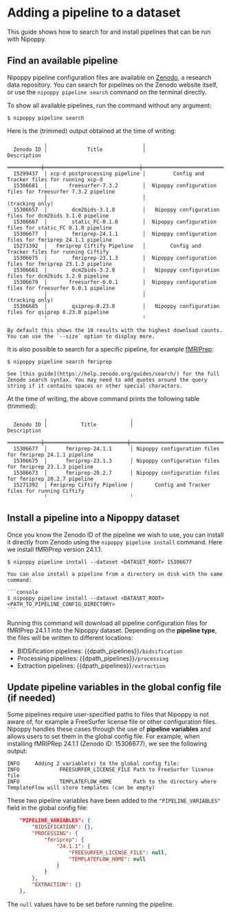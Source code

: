 # Adding a pipeline to a dataset

This guide shows how to search for and install pipelines that can be run with Nipoppy.

## Find an available pipeline

Nipoppy pipeline configuration files are available on [Zenodo](https://zenodo.org/search?q=metadata.subjects.subject%253A%22Nipoppy%22), a research data repository. You can search for pipelines on the Zenodo website itself, or use the `nipoppy pipeline search` command on the terminal directly.

To show all available pipelines, run the command without any argument:

```console
$ nipoppy pipeline search
```

Here is the (trimmed) output obtained at the time of writing:

<!-- TODO auto-generate this table when building docs? -->

```
            ╷                               ╷
  Zenodo ID │             Title             │                         Description
 ═══════════╪═══════════════════════════════╪═════════════════════════════════════════════════════════════
  15299437  │ xcp-d postprocessing pipeline │         Config and Tracker files for running xcp-d
  15306681  │       freesurfer-7.3.2        │  Nipoppy configuration files for freesurfer 7.3.2 pipeline
            │                               │                       (tracking only)
  15306657  │        dcm2bids-3.1.0         │   Nipoppy configuration files for dcm2bids 3.1.0 pipeline
  15306667  │        static_FC-0.1.0        │  Nipoppy configuration files for static_FC 0.1.0 pipeline
  15306677  │        fmriprep-24.1.1        │  Nipoppy configuration files for fmriprep 24.1.1 pipeline
  15271392  │   Fmriprep Ciftify Pipeline   │        Config and Tracker files for running Ciftify
  15306675  │        fmriprep-23.1.3        │  Nipoppy configuration files for fmriprep 23.1.3 pipeline
  15306661  │        dcm2bids-3.2.0         │   Nipoppy configuration files for dcm2bids 3.2.0 pipeline
  15306679  │       freesurfer-6.0.1        │  Nipoppy configuration files for freesurfer 6.0.1 pipeline
            │                               │                       (tracking only)
  15306685  │        qsiprep-0.23.0         │   Nipoppy configuration files for qsiprep 0.23.0 pipeline
            ╵                               ╵
```

```{tip}
By default this shows the 10 results with the highest download counts. You can use the `--size` option to display more.
```

It is also possible to search for a specific pipeline, for example [fMRIPrep](https://fmriprep.org):

```console
$ nipoppy pipeline search fmriprep
```

```{tip}
See [this guide](https://help.zenodo.org/guides/search/) for the full Zenodo search syntax. You may need to add quotes around the query string if it contains spaces or other special characters.
```

At the time of writing, the above command prints the following table (trimmed):

```
            ╷                           ╷
  Zenodo ID │           Title           │                       Description
 ═══════════╪═══════════════════════════╪══════════════════════════════════════════════════════════
  15306677  │      fmriprep-24.1.1      │ Nipoppy configuration files for fmriprep 24.1.1 pipeline
  15306675  │      fmriprep-23.1.3      │ Nipoppy configuration files for fmriprep 23.1.3 pipeline
  15306673  │      fmriprep-20.2.7      │ Nipoppy configuration files for fmriprep 20.2.7 pipeline
  15271392  │ Fmriprep Ciftify Pipeline │       Config and Tracker files for running Ciftify
            ╵                           ╵
```

## Install a pipeline into a Nipoppy dataset

Once you know the Zenodo ID of the pipeline we wish to use, you can install it directly from Zenodo using the `nipoppy pipeline install` command. Here we install fMRIPrep version 24.1.1.

```console
$ nipoppy pipeline install --dataset <DATASET_ROOT> 15306677
```

````{tip}
You can also install a pipeline from a directory on disk with the same command:

```console
$ nipoppy pipeline install --dataset <DATASET_ROOT> <PATH_TO_PIPELINE_CONFIG_DIRECTORY>
```
````


Running this command will download all pipeline configuration files for fMRIPrep 24.1.1 into the Nipoppy dataset. Depending on the **pipeline type**, the files will be written to different locations:
- BIDSification pipelines: {{dpath_pipelines}}`/bidsification`
- Processing pipelines: {{dpath_pipelines}}`/processing`
- Extraction pipelines: {{dpath_pipelines}}`/extraction`

<!-- TODO "see this page for the difference between these pipeline types" -->

## Update pipeline variables in the global config file (if needed)

Some pipelines require user-specified paths to files that Nipoppy is not aware of, for example a FreeSurfer license file or other configuration files. Nipoppy handles these cases through the use of **pipeline variables** and allows users to set them in the global config file. For example, when installing fMRIPRep 24.1.1 (Zenodo ID: 15306677), we see the following output:

```
INFO     Adding 2 variable(s) to the global config file:
INFO             FREESURFER_LICENSE_FILE Path to FreeSurfer license file
INFO             TEMPLATEFLOW_HOME       Path to the directory where TemplateFlow will store templates (can be empty)
```

These two pipeline variables have been added to the `"PIPELINE_VARIABLES"` field in the global config file:

```json
    "PIPELINE_VARIABLES": {
        "BIDSIFICATION": {},
        "PROCESSING": {
            "fmriprep": {
                "24.1.1": {
                    "FREESURFER_LICENSE_FILE": null,
                    "TEMPLATEFLOW_HOME": null
                }
            }
        },
        "EXTRACTION": {}
    },
```

The `null` values have to be set before running the pipeline.
